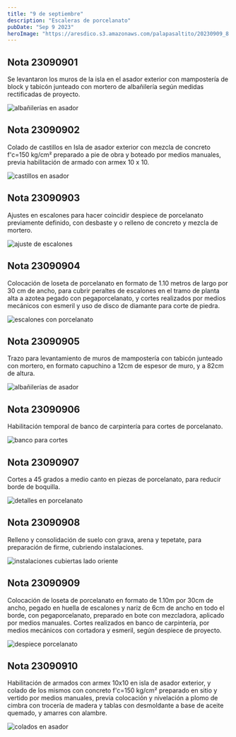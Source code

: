 ```yaml
---
title: "9 de septiembre"
description: "Escaleras de porcelanato"
pubDate: "Sep 9 2023"
heroImage: "https://aresdico.s3.amazonaws.com/palapasaltito/20230909_8.jpeg"
---
```


## Nota 23090901

Se levantaron los muros de la isla en el asador exterior con mampostería de block y tabicón junteado con mortero de albañilería según medidas rectificadas de proyecto.

![albañilerías en asador](https://aresdico.s3.amazonaws.com/palapasaltito/20230909_1.jpeg "albañilerías en asador")

## Nota 23090902

Colado de castillos en Isla de asador exterior con mezcla de concreto f'c=150 kg/cm² preparado a pie de obra y boteado por medios manuales, previa habilitación de armado con armex 10 x 10.

![castillos en asador](https://aresdico.s3.amazonaws.com/palapasaltito/20230909_2.jpeg "castillos en asador")

## Nota 23090903

Ajustes en escalones para hacer coincidir despiece de porcelanato previamente definido, con desbaste y o relleno de concreto y mezcla de mortero.

![ajuste de escalones](https://aresdico.s3.amazonaws.com/palapasaltito/20230909_3.jpeg "ajuste de escalones")

## Nota 23090904

Colocación de loseta de porcelanato en formato de 1.10 metros de largo por 30 cm de ancho, para cubrir peraltes de escalones en el tramo de planta alta a azotea pegado con pegaporcelanato, y cortes realizados por medios mecánicos con esmeril y uso de disco de diamante para corte de piedra.

![escalones con porcelanato](https://aresdico.s3.amazonaws.com/palapasaltito/20230909_4.jpeg "escalones con porcelanato")

## Nota 23090905

Trazo para levantamiento de muros de mampostería con tabicón junteado con mortero, en formato capuchino a 12cm de espesor de muro, y a 82cm de altura.

![albañilerías de asador](https://aresdico.s3.amazonaws.com/palapasaltito/20230909_5.jpeg "albañilerías de asador")

## Nota 23090906

Habilitación temporal de banco de carpintería para cortes de porcelanato.

![banco para cortes](https://aresdico.s3.amazonaws.com/palapasaltito/20230909_6.jpeg "banco para cortes")

## Nota 23090907

Cortes a 45 grados a medio canto en piezas de porcelanato, para reducir borde de boquilla.

![detalles en porcelanato](https://aresdico.s3.amazonaws.com/palapasaltito/20230909_7.jpeg "detalles en porcelanato")

## Nota 23090908

Relleno y consolidación de suelo con grava, arena y tepetate, para preparación de firme, cubriendo instalaciones.

![instalaciones cubiertas lado oriente](https://aresdico.s3.amazonaws.com/palapasaltito/20230909_9.jpeg "instalaciones cubiertas lado oriente")

## Nota 23090909

Colocación de loseta de porcelanato en formato de 1.10m por 30cm de ancho, pegado en huella de escalones y nariz de 6cm de ancho en todo el borde, con pegaporcelanato, preparado en bote con mezcladora, aplicado por medios manuales. Cortes realizados en banco de carpintería, por medios mecánicos con cortadora y esmeril, según despiece de proyecto.

![despiece porcelanato](https://aresdico.s3.amazonaws.com/palapasaltito/20230909_10.jpeg "despiece porcelanato")

## Nota 23090910

Habilitación de armados con armex 10x10 en isla de asador exterior, y colado de los mismos con concreto f'c=150 kg/cm² preparado en sitio y vertido por medios manuales, previa colocación y nivelación a plomo de cimbra con trocería de madera y tablas con desmoldante a base de aceite quemado, y amarres con alambre.

![colados en asador](https://aresdico.s3.amazonaws.com/palapasaltito/20230909_11.jpeg "colados en asador")
